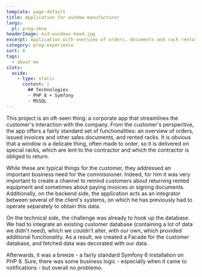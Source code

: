 ```yaml
---
template: page-default
title: Application for window manufacturer
langs:
  pl: prog-okna
headerImage: mid-windows-head.jpg
excerpt: Application with overview of orders, documents and rack rentals
category: prog-experience
sort: 6
tags:
  - about-me
slots:
  aside:
    - type: static
      content: |
        ## Technologies
        - PHP 8 + Symfony
        - MSSQL
---
```

This project is an oft-seen thing: a corporate app that streamlines the customer's interaction with the company. From the customer's perspective, the app offers a fairly standard set of functionalities: an overview of orders, issued invoices and other sales documents, and rented racks. It is obvious that a window is a delicate thing, often made to order, so it is delivered on special racks, which are lent to the contractor and which the contractor is obliged to return.

While these are typical things for the customer, they addressed an important business need for the commissioner. Indeed, for him it was very important to create a channel to remind customers about returning rented equipment and sometimes about paying invoices or signing documents. Additionally, on the backend side, the application acts as an integrator between several of the client's systems, on which he has previously had to operate separately to obtain this data.

On the technical side, the challenge was already to hook up the database. We had to integrate an existing customer database (containing a lot of data we didn't need), which we couldn't alter, with our own, which provided additional functionality. As a result, we created a Facade for the customer database, and fetched data was decorated with our data.

Afterwards, it was a breeze - a fairly standard Symfony 6 installation on PHP 8. Sure, there was some business logic - especially when it came to notifications - but overall no problemo.